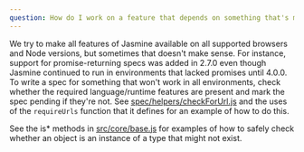 ```yaml
---
question: How do I work on a feature that depends on something that's missing from some supported environments?
---
```


We try to make all features of Jasmine available on all supported browsers and
Node versions, but sometimes that doesn't make sense. For instance, support for
promise-returning specs was added in 2.7.0 even though Jasmine continued to run
in environments that lacked promises until 4.0.0. To write a spec for something
that won't work in all environments, check whether the required
language/runtime features are present and mark the spec pending if they're not.
See [spec/helpers/checkForUrl.js](https://github.com/jasmine/jasmine/blob/v3.10.0/spec/helpers/checkForUrl.js)
and the uses of the `requireUrls` function that it defines for an example of
how to do this.

See the is\* methods in
[src/core/base.js](https://github.com/jasmine/jasmine/blob/main/src/core/base.js)
for examples of how to safely check whether an object is an instance of a type
that might not exist.
